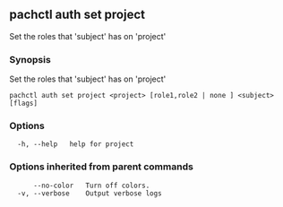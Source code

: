 ## pachctl auth set project

Set the roles that 'subject' has on 'project'

### Synopsis

Set the roles that 'subject' has on 'project'

```
pachctl auth set project <project> [role1,role2 | none ] <subject> [flags]
```

### Options

```
  -h, --help   help for project
```

### Options inherited from parent commands

```
      --no-color   Turn off colors.
  -v, --verbose    Output verbose logs
```

